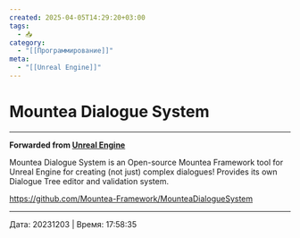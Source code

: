```yaml
---
created: 2025-04-05T14:29:20+03:00
tags:
  - 📥
category:
  - "[[Программирование]]"
meta:
  - "[[Unreal Engine]]"
---
```


# Mountea Dialogue System


***

**Forwarded from [Unreal Engine](https://t.me/unrealenginecis/4231)**

Mountea Dialogue System is an Open-source Mountea Framework tool for Unreal Engine for creating (not just) complex dialogues! Provides its own Dialogue Tree editor and validation system.

https://github.com/Mountea-Framework/MounteaDialogueSystem

---

Дата: 20231203 | Время: 17:58:35
